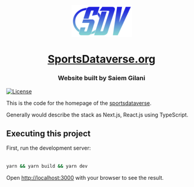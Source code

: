 
<p align="center">
<img
    width=160px
    src="frontend/public/logo/logo.png"
    alt="sportsdataverse.org"
/>
</p>
<h1 align="center"><a href="https://sportsdataverse.org">SportsDataverse.org</a></h1>

<h3 align="center">Website built by Saiem Gilani</h3>

[![License](https://img.shields.io/badge/license-MIT-blue.svg)](/LICENSE)

This is the code for the homepage of the [sportsdataverse](https://sportsdataverse.org).

Generally would describe the stack as Next.js, React.js using TypeScript.

## Executing this project

First, run the development server:

```bash

yarn && yarn build && yarn dev
```

Open [http://localhost:3000](http://localhost:3000) with your browser to see the result.

